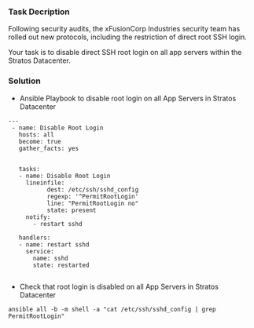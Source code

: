 ### Task Decription

Following security audits, the xFusionCorp Industries security team has rolled out new protocols, including the restriction of direct root SSH login.



Your task is to disable direct SSH root login on all app servers within the Stratos Datacenter.



### Solution

- Ansible Playbook to disable root login on all App Servers in Stratos Datacenter
```
---
 - name: Disable Root Login
   hosts: all
   become: true
   gather_facts: yes


   tasks:
   - name: Disable Root Login
     lineinfile:
           dest: /etc/ssh/sshd_config
           regexp: '^PermitRootLogin'
           line: "PermitRootLogin no"
           state: present
     notify:
       - restart sshd

   handlers:
   - name: restart sshd
     service:
       name: sshd
       state: restarted


```

- Check that root login is disabled on all App Servers in Stratos Datacenter

```
ansible all -b -m shell -a "cat /etc/ssh/sshd_config | grep PermitRootLogin"

```